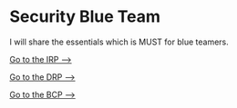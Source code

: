 # Security Blue Team
I will share the essentials which is MUST for blue teamers.

[Go to the IRP -->](./Incident%20Response%20Plan/README.md)

[Go to the DRP -->](./Disaster%20Recovery%20Plan/README.md)

[Go to the BCP -->](./Business%20Continuity%20Plan/README.md)

